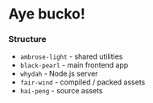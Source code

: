 # Aye bucko!
### Structure
- `ambrose-light` - shared utilities
- `black-pearl` - main frontend app
- `whydah` - Node.js server
- `fair-wind` - compiled / packed assets
- `hai-peng` - source assets
